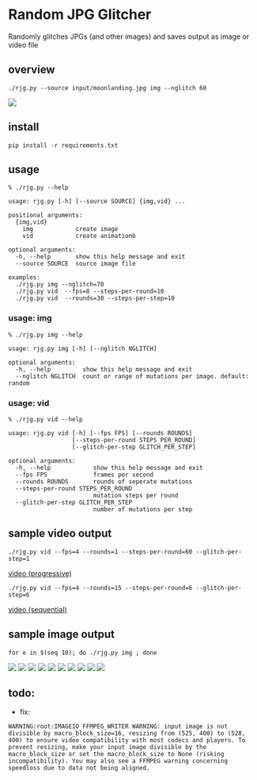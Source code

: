 # Random JPG Glitcher
Randomly glitches JPGs (and other images) and saves output as image or video file

## overview
```
./rjg.py --source input/moonlanding.jpg img --nglitch 60
```
![](output/sample_moon.png)


## install
```
pip install -r requirements.txt
```


## usage
```
% ./rjg.py --help

usage: rjg.py [-h] [--source SOURCE] {img,vid} ...

positional arguments:
  {img,vid}
    img            create image
    vid            create animationb

optional arguments:
  -h, --help       show this help message and exit
  --source SOURCE  source image file

examples:
  ./rjg.py img --nglitch=70
  ./rjg.py vid  --fps=8 --steps-per-round=10 
  ./rjg.py vid  --rounds=30 --steps-per-step=10
```
### usage: img
```
% ./rjg.py img --help

usage: rjg.py img [-h] [--nglitch NGLITCH]

optional arguments:
  -h, --help         show this help message and exit
  --nglitch NGLITCH  count or range of mutations per image. default: random
```

### usage: vid
```
% ./rjg.py vid --help

usage: rjg.py vid [-h] [--fps FPS] [--rounds ROUNDS]
                  [--steps-per-round STEPS_PER_ROUND]
                  [--glitch-per-step GLITCH_PER_STEP]

optional arguments:
  -h, --help            show this help message and exit
  --fps FPS             frames per second
  --rounds ROUNDS       rounds of seperate mutations
  --steps-per-round STEPS_PER_ROUND
                        mutation steps per round
  --glitch-per-step GLITCH_PER_STEP
                        number of mutations per step

```

## sample video output
```
./rjg.py vid --fps=4 --rounds=1 --steps-per-round=60 --glitch-per-step=1
```
[video (progressive)](https://raw.githubusercontent.com/zrthstr/random-jpg-glitcher/master/output/sample-progressive.mp4)


```
./rjg.py vid --fps=4 --rounds=15 --steps-per-round=6 --glitch-per-step=6
```
[video (sequential)](https://raw.githubusercontent.com/zrthstr/random-jpg-glitcher/master/output/sample-seqential.mp4)



## sample image output
```
for e in $(seq 10); do ./rjg.py img ; done
```

![](output/sample1.png) ![](output/sample5.png)
![](output/sample3.png) ![](output/sample6.png)
![](output/sample7.png) ![](output/sample8.png)
![](output/sample9.png) ![](output/sample10.png)
![](output/sample11.png) ![](output/sample12.png)

## todo:
* fix:
```
WARNING:root:IMAGEIO FFMPEG_WRITER WARNING: input image is not divisible by macro_block_size=16, resizing from (525, 400) to (528, 400) to ensure video compatibility with most codecs and players. To prevent resizing, make your input image divisible by the macro_block_size or set the macro_block_size to None (risking incompatibility). You may also see a FFMPEG warning concerning speedloss due to data not being aligned.
```
